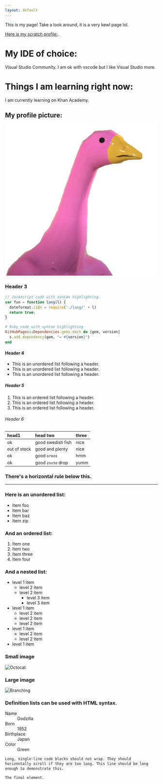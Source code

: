 ```yaml
---
layout: default
---
```

<html>
<head>
  <meta property="og:type" content="website">
  <meta property="og:title" content="03172008's website" />
  <meta property="og:description" content="A website made by me" />
  <meta property="og:url" content="https://03172008.github.io" />
  <meta property="og:image" content="https://github.com/03172008/03172008.github.io/blob/master/pink%20goose%20background%20removed.png" />
</head>
</html>

This is my page! Take a look around, it is a very kewl page lol.


[Here is my scratch profile:](https://scratch.mit.edu/users/-SpamCauldron-/).

# My IDE of choice: 

Visual Studio Community. I am ok with vscode but I like Visual Studio more.



# Things I am learning right now:

I am currently learning on Khan Academy. 

## My profile picture:
<img src="https://github.com/03172008/03172008.github.io/blob/master/pink%20goose%20background%20removed.png">

### Header 3

```js
// Javascript code with syntax highlighting.
var fun = function lang(l) {
  dateformat.i18n = require('./lang/' + l)
  return true;
}
```

```ruby
# Ruby code with syntax highlighting
GitHubPages::Dependencies.gems.each do |gem, version|
  s.add_dependency(gem, "= #{version}")
end
```

#### Header 4

*   This is an unordered list following a header.
*   This is an unordered list following a header.
*   This is an unordered list following a header.

##### Header 5

1.  This is an ordered list following a header.
2.  This is an ordered list following a header.
3.  This is an ordered list following a header.

###### Header 6

| head1        | head two          | three |
|:-------------|:------------------|:------|
| ok           | good swedish fish | nice  |
| out of stock | good and plenty   | nice  |
| ok           | good `oreos`      | hmm   |
| ok           | good `zoute` drop | yumm  |

### There's a horizontal rule below this.

* * *

### Here is an unordered list:

*   Item foo
*   Item bar
*   Item baz
*   Item zip

### And an ordered list:

1.  Item one
1.  Item two
1.  Item three
1.  Item four

### And a nested list:

- level 1 item
  - level 2 item
  - level 2 item
    - level 3 item
    - level 3 item
- level 1 item
  - level 2 item
  - level 2 item
  - level 2 item
- level 1 item
  - level 2 item
  - level 2 item
- level 1 item

### Small image

![Octocat](https://github.githubassets.com/images/icons/emoji/octocat.png)

### Large image

![Branching](https://guides.github.com/activities/hello-world/branching.png)


### Definition lists can be used with HTML syntax.

<dl>
<dt>Name</dt>
<dd>Godzilla</dd>
<dt>Born</dt>
<dd>1952</dd>
<dt>Birthplace</dt>
<dd>Japan</dd>
<dt>Color</dt>
<dd>Green</dd>
</dl>

```
Long, single-line code blocks should not wrap. They should horizontally scroll if they are too long. This line should be long enough to demonstrate this.
```

```
The final element.
```
